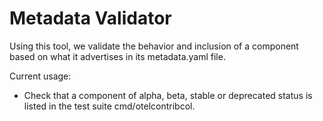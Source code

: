 # Metadata Validator

Using this tool, we validate the behavior and inclusion of a component based on what it advertises in its metadata.yaml file.

Current usage:
* Check that a component of alpha, beta, stable or deprecated status is listed in the test suite cmd/otelcontribcol.

